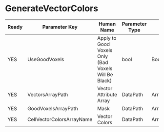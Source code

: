 # GenerateVectorColors

| Ready | Parameter Key | Human Name | Parameter Type | Parameter Class |
|-------|---------------|------------|-----------------|----------------|
| YES | UseGoodVoxels | Apply to Good Voxels Only (Bad Voxels Will Be Black) | bool | BoolParameter |
| YES | VectorsArrayPath | Vector Attribute Array | DataPath | ArraySelectionParameter |
| YES | GoodVoxelsArrayPath | Mask | DataPath | ArraySelectionParameter |
| YES | CellVectorColorsArrayName | Vector Colors | DataPath | ArrayCreationParameter |
